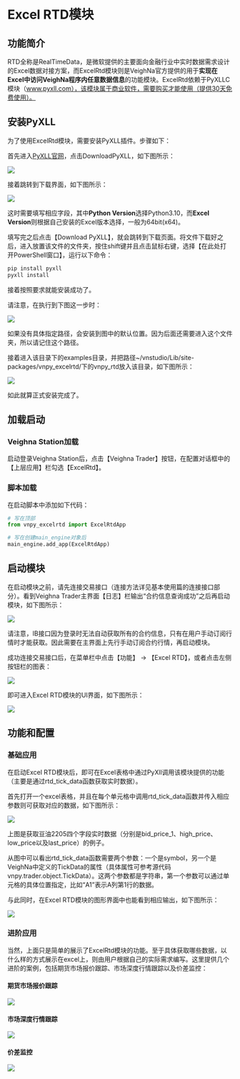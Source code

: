 # Excel RTD模块

## 功能简介

RTD全称是RealTimeData，是微软提供的主要面向金融行业中实时数据需求设计的Excel数据对接方案，而ExcelRtd模块则是VeighNa官方提供的用于**实现在Excel中访问VeighNa程序内任意数据信息**的功能模块。ExcelRtd依赖于PyXLLC模块（www.pyxll.com），该模块属于商业软件，需要购买才能使用（提供30天免费使用）。

## 安装PyXLL
为了使用ExcelRtd模块，需要安装PyXLL插件。步骤如下：

首先进入[PyXLL官网](https://www.pyxll.com/)，点击DownloadPyXLL，如下图所示：

![](https://vnpy-doc.oss-cn-shanghai.aliyuncs.com/excel_rtd/excel_rtd_0.png)

接着跳转到下载界面，如下图所示：

![](https://vnpy-doc.oss-cn-shanghai.aliyuncs.com/excel_rtd/13.png)

这时需要填写相应字段，其中**Python Version**选择Python3.10，而**Excel Version**则根据自己安装的Excel版本选择，一般为64bit(x64)。

填写完之后点击【Download PyXLL】，就会跳转到下载页面。将文件下载好之后，进入放置该文件的文件夹，按住shift键并且点击鼠标右键，选择【在此处打开PowerShell窗口】，运行以下命令：
```bash
pip install pyxll
pyxll install
```

接着按照要求就能安装成功了。

请注意，在执行到下图这一步时：

![](https://vnpy-doc.oss-cn-shanghai.aliyuncs.com/excel_rtd/excel_rtd_9.png)

如果没有具体指定路径，会安装到图中的默认位置。因为后面还需要进入这个文件夹，所以请记住这个路径。

接着进入该目录下的examples目录，并把路径~/vnstudio/Lib/site-packages/vnpy_excelrtd/下的vnpy_rtd放入该目录，如下图所示：

![](https://vnpy-doc.oss-cn-shanghai.aliyuncs.com/excel_rtd/excel_rtd_5.png)

如此就算正式安装完成了。

## 加载启动

### Veighna Station加载

启动登录Veighna Station后，点击【Veighna Trader】按钮，在配置对话框中的【上层应用】栏勾选【ExcelRtd】。

### 脚本加载

在启动脚本中添加如下代码：

```python 3
# 写在顶部
from vnpy_excelrtd import ExcelRtdApp

# 写在创建main_engine对象后
main_engine.add_app(ExcelRtdApp)
```

## 启动模块

在启动模块之前，请先连接交易接口（连接方法详见基本使用篇的连接接口部分）。看到Veighna Trader主界面【日志】栏输出“合约信息查询成功”之后再启动模块，如下图所示：

![](https://vnpy-doc.oss-cn-shanghai.aliyuncs.com/cta_strategy/1.png)

请注意，IB接口因为登录时无法自动获取所有的合约信息，只有在用户手动订阅行情时才能获取。因此需要在主界面上先行手动订阅合约行情，再启动模块。

成功连接交易接口后，在菜单栏中点击【功能】 -> 【Excel RTD】，或者点击左侧按钮栏的图表：

![](https://vnpy-doc.oss-cn-shanghai.aliyuncs.com/excel_rtd/excel_rtd_6.png)

即可进入Excel RTD模块的UI界面，如下图所示：

![](https://vnpy-doc.oss-cn-shanghai.aliyuncs.com/excel_rtd/15.png)


## 功能和配置

### 基础应用

在启动Excel RTD模块后，即可在Excel表格中通过PyXll调用该模块提供的功能（主要是通过rtd_tick_data函数获取实时数据）。

首先打开一个excel表格，并且在每个单元格中调用rtd_tick_data函数并传入相应参数则可获取对应的数据，如下图所示：

![](https://vnpy-doc.oss-cn-shanghai.aliyuncs.com/excel_rtd/14.png)

上图是获取豆油2205四个字段实时数据（分别是bid_price_1、high_price、low_price以及last_price）的例子。

从图中可以看出rtd_tick_data函数需要两个参数：一个是symbol，另一个是VeighNa中定义的TickData的属性（具体属性可参考源代码vnpy.trader.object.TickData）。这两个参数都是字符串，第一个参数可以通过单元格的具体位置指定，比如“A1”表示A列第1行的数据。

与此同时，在Excel RTD模块的图形界面中也能看到相应输出，如下图所示：

![](https://vnpy-doc.oss-cn-shanghai.aliyuncs.com/excel_rtd/16.png)

### 进阶应用
当然，上面只是简单的展示了ExcelRtd模块的功能。至于具体获取哪些数据，以什么样的方式展示在excel上，则由用户根据自己的实际需求编写。这里提供几个进阶的案例，包括期货市场报价跟踪、市场深度行情跟踪以及价差监控：

#### 期货市场报价跟踪
![](https://vnpy-doc.oss-cn-shanghai.aliyuncs.com/excel_rtd/excel_rtd_10.png)

#### 市场深度行情跟踪

![](https://vnpy-doc.oss-cn-shanghai.aliyuncs.com/excel_rtd/excel_rtd_11.png)
#### 价差监控

![](https://vnpy-doc.oss-cn-shanghai.aliyuncs.com/excel_rtd/excel_rtd_12.png)